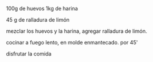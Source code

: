 100g de huevos
1kg de harina

45 g de ralladura de limón

mezclar los huevos y la harina, 
agregar ralladura de limón.

cocinar a fuego lento, en molde enmantecado.
por 45'

disfrutar la comida
